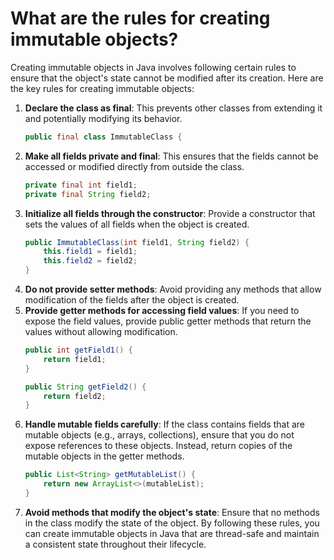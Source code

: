 # What are the rules for creating immutable objects?
Creating immutable objects in Java involves following certain rules to ensure that the object's state cannot be modified after its creation. Here are the key rules for creating immutable objects:
1. **Declare the class as final**: This prevents other classes from extending it and potentially modifying its behavior.
   ```java
   public final class ImmutableClass {
   ```
2. **Make all fields private and final**: This ensures that the fields cannot be accessed or modified directly from outside the class.
   ```java
   private final int field1;
   private final String field2;
   ```
3. **Initialize all fields through the constructor**: Provide a constructor that sets the values of all fields when the object is created.
   ```java
   public ImmutableClass(int field1, String field2) {
       this.field1 = field1;
       this.field2 = field2;
   }
   ```
4. **Do not provide setter methods**: Avoid providing any methods that allow modification of the fields after the object is created.
5. **Provide getter methods for accessing field values**: If you need to expose the field values, provide public getter methods that return the values without allowing modification.
   ```java
   public int getField1() {
       return field1;
   }

   public String getField2() {
       return field2;
   }
   ```
6. **Handle mutable fields carefully**: If the class contains fields that are mutable objects (e.g., arrays, collections), ensure that you do not expose references to these objects. Instead, return copies of the mutable objects in the getter methods.
   ```java
   public List<String> getMutableList() {
       return new ArrayList<>(mutableList);
   }
   ```
7. **Avoid methods that modify the object's state**: Ensure that no methods in the class modify the state of the object.
By following these rules, you can create immutable objects in Java that are thread-safe and maintain a consistent state throughout their lifecycle.
